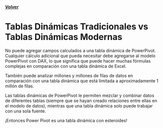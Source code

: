 ##### [Volver](/Herramientas-avanzadas-de-excel/pages/Indice_curso.html)
<script src="https://kit.fontawesome.com/065728df02.js" crossorigin="anonymous"></script>

# Tablas Dinámicas Tradicionales vs Tablas Dinámicas Modernas
 
No puede agregar campos calculados a una tabla dinámica de PowerPivot. Cualquier cálculo adicional que pueda necesitar debe agregarse al modelo PowerPivot con DAX, lo que significa que puede hacer muchas fórmulas complejas en comparación con una tabla dinámica de Excel.

También puede analizar millones y millones de filas de datos en comparación con una tabla dinámica que está limitada a aproximadamente 1 millón de filas.

Las tablas dinámicas de PowerPivot le permiten mezclar y combinar datos de diferentes tablas (siempre que se hayan creado relaciones entre ellas en el modelo de datos), mientras que una tabla dinámica solo puede trabajar con una sola fuente.

¡Entonces Power Pivot es una tabla dinámica con esteroides!
